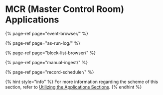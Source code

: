 # MCR \(Master Control Room\) Applications

{% page-ref page="event-browser/" %}

{% page-ref page="as-run-log/" %}

{% page-ref page="block-list-browser/" %}

{% page-ref page="manual-ingest/" %}

{% page-ref page="record-scheduler/" %}

{% hint style="info" %}
For more information regarding the scheme of this section, refer to [Utilizing the Applications Sections](../main-applications/utilizing-the-main-applications-section.md).
{% endhint %}

